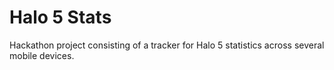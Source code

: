 <h1>Halo 5 Stats</h1>

Hackathon project consisting of a tracker for Halo 5 statistics across several mobile devices.